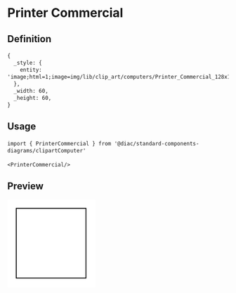 # Printer Commercial

## Definition

```
{
  _style: { 
    entity: 'image;html=1;image=img/lib/clip_art/computers/Printer_Commercial_128x128.pngstrokeColor=none;',
  },
  _width: 60,
  _height: 60,
}
```

## Usage

```
import { PrinterCommercial } from '@diac/standard-components-diagrams/clipartComputer'

<PrinterCommercial/>
```

## Preview

<img src="./printer-commercial.png" width="200"/>
